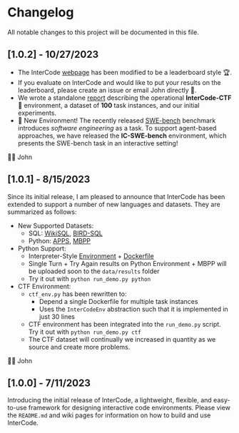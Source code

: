 # Changelog

All notable changes to this project will be documented in this file.

## [1.0.2] - 10/27/2023

* The InterCode [webpage](https://intercode-benchmark.github.io/) has been modified to be a leaderboard style 🏆.
* If you evaluate on InterCode and would like to put your results on the leaderboard, please create an issue or email John directly 📧.
* We wrote a standalone [report](https://john-b-yang.github.io/static/misc/preprint_InterCode_CTF.pdf) describing the operational **InterCode-CTF** 🚩 environment, a dataset of **100** task instances, and our initial experiments. 
* 🚨 New Environment! The recently released [SWE-bench](https://swe-bench.github.io/) benchmark introduces *software engineering* as a task. To support agent-based approaches, we have released the **IC-SWE-bench** environment, which presents the SWE-bench task in an interactive setting!

✍🏻 John 

## [1.0.1] - 8/15/2023

Since its initial release, I am pleased to announce that InterCode has been extended to support a number of new languages and datasets. They are summarized as follows:

* New Supported Datasets:
    * SQL: [WikiSQL](https://github.com/princeton-nlp/intercode/tree/master/data/sql/wikisql), [BIRD-SQL](https://github.com/princeton-nlp/intercode/tree/master/data/sql/bird)
    * Python: [APPS](https://github.com/princeton-nlp/intercode/tree/master/data/python/apps), [MBPP](https://github.com/princeton-nlp/intercode/tree/master/data/python/mbpp)
* Python Support:
    * Interpreter-Style [Environment](https://github.com/princeton-nlp/intercode/blob/master/intercode/envs/python/python_env.py) + [Dockerfile](https://github.com/princeton-nlp/intercode/blob/master/docker/python.Dockerfile)
    * Single Turn + Try Again results on Python Environment + MBPP will be uploaded soon to the `data/results` folder
    * Try it out with `python run_demo.py python`
* CTF Environment:
    * `ctf_env.py` has been rewritten to:
        * Depend a single Dockerfile for multiple task instances
        * Uses the `InterCodeEnv` abstraction such that it is implemented in just 30 lines
    * CTF environment has been integrated into the `run_demo.py` script. Try it out with `python run_demo.py ctf`
    * The CTF dataset will continually we increased in quantity as we source and create more problems.

✍🏻 John 

## [1.0.0] - 7/11/2023

Introducing the initial release of InterCode, a lightweight, flexible, and easy-to-use framework for designing interactive code environments. Please view the `README.md` and wiki pages for information on how to build and use InterCode.